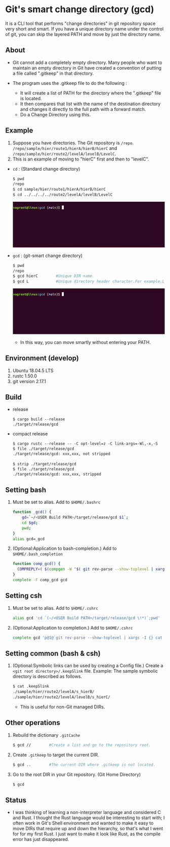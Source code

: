 # Git's smart change directory (gcd)

It is a CLI tool that performs "change directories" in git repository space very short and smart.
If you have a unique directory name under the control of git, you can skip the layered PATH and move by just the directory name.

## About
- Git cannot add a completely empty directory. Many people who want to maintain an empty directory in Git have created a convention of putting a file called ".gitkeep" in that directory.

- The program uses the .gitkeep file to do the following :  
  - It will create a list of PATH for the directory where the ".gitkeep" file is located.
  - It then compares that list with the name of the destination directory and changes it directly to the full path with a forward match.
  - Do a Change Directory using this.

## Example 
1. Suppose you have directories.  The Git repository is `/repo`.  
`/repo/sample/hier/route1/hierA/hierB/hierC` and `/repo/sample/hier/route2/levelA/levelB/LevelC`.
1. This is an example of moving to "hierC" first and then to "levelC".
- `cd` : (Standard change directory)
    ```bash
    $ pwd
    /repo
    $ cd sample/hier/route1/hierA/hierB/hierC    
    $ cd ../../../../route2/levelA/levelB/LevelC  
    ```  
    ![Demo-cd](sample/doc/cd.gif)  

- `gcd` : (git-smart change directory)
    ```bash
    $ pwd 
    /repo
    $ gcd hierC        #Unique DIR name.
    $ gcd L            #Unique directory header character.For example,Leve,Lev,or L may be used.
    ```
    ![Demo-gcd](sample/doc/gcd.gif)  
    - In this way, you can move smartly without entering your PATH.  

## Environment (develop)
1. Ubuntu 18.04.5 LTS
1. rustc 1.50.0 
1. git version 2.17.1


## Build 
- release 
    ```
    $ cargo build --release
    ./target/release/gcd
    ```
- compact release
    ```
    $ cargo rustc --release -- -C opt-level=z -C link-args=-Wl,-x,-S
    $ file ./target/release/gcd
    ./target/release/gcd: xxx,xxx, not stripped
    
    $ strip ./target/release/gcd
    $ file ./target/release/gcd
    ./target/release/gcd: xxx,xxx, stripped
    ```

## Setting bash
1. Must be set to alias. Add to `$HOME/.bashrc`
    ```bash
    function _gcd() {
        gd=`~/<USER Build PATH>/target/release/gcd $1`;
        cd $gd;
        pwd;
    }
    alias gcd=_gcd
    ```
1. (Optional:Application to bash-completion.) Add to `$HOME/.bash_completion` 
    ```bash
    function comp_gcd() {
      COMPREPLY=( $(compgen -W "$( git rev-parse --show-toplevel | xargs -I {} cat "{}/.keepCache" | awk -F/ \{print\ \$\(NF-1\)\} | tr "\n" " ")" ${COMP_WORDS[COMP_CWORD]}  ) ) 
    }
    complete -F comp_gcd gcd
    ```


## Setting csh  
1. Must be set to alias. Add to `$HOME/.cshrc`
    ```bash
    alias gcd 'cd `(~/<USER Build PATH>/target/release/gcd \!*)`;pwd'
    ```
1. (Optional:Application to completion.) Add to `$HOME/.cshrc` 
    ```bash
    complete gcd 'p@1@`git rev-parse --show-toplevel | xargs -I {} cat "{}/.keepCache" | awk -F/ \{print\ \$\(NF-1\)\} | tr "\n" " "`@'
    ```

## Setting common (bash & csh)
1. (Optional:Symbolic links can be used by creating a Config file.) Create a `<git root directory>/.keepSlink` file. 
    Example: The sample symbolic directory is described as follows.
    ```bash
    $ cat .keepSlink  
    ./sample/hier/route2/levelA/s_hierB/  
    ./sample/hier/route2/levelA/levelB/s_hierC/  
    ```
    - This is useful for non-Git managed DIRs.
    
## Other operations
1. Rebuild the dictionary `.gitCache` 
    ```bash
    $ gcd //        #Create a list and go to the repository root.
    ```
1. Create `.gitkeep` to target the current DIR.
    ```bash
    $ gcd ..        #The current DIR where .gitkeep is not located.
    ```
1. Go to the root DIR in your Git repository. (Git Home Directory)
    ```bash
    $ gcd
    ```

## Status
- I was thinking of learning a non-interpreter language and considered C and Rust. I thought the Rust language would be interesting to start with; I often work in Git's Shell environment and wanted to make it easy to move DIRs that require up and down the hierarchy, so that's what I went for for my first Rust. I just want to make it look like Rust, as the compile error has just disappeared.


